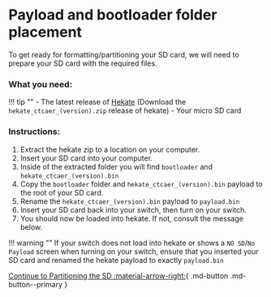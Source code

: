 # Payload and bootloader folder placement

To get ready for formatting/partitioning your SD card, we will need to prepare your SD card with the required files. 

### What you need:
!!! tip ""
    - The latest release of <a href="https://github.com/CTCaer/Hekate/releases/" target="_blank">Hekate</a> (Download the `hekate_ctcaer_(version).zip` release of hekate)
    - Your micro SD card


### Instructions:

1. Extract the hekate zip to a location on your computer.
2. Insert your SD card into your computer.
3. Inside of the extracted folder you will find `bootloader` and `hekate_ctcaer_(version).bin`
4. Copy the `bootloader` folder and `hekate_ctcaer_(version).bin` payload to the root of your SD card.
5. Rename the `hekate_ctcaer_(version).bin` payload to `payload.bin`
6. Insert your SD card back into your switch, then turn on your switch.
7. You should now be loaded into hekate. If not, consult the message below.
	
!!! warning ""
    If your switch does not load into hekate or shows a `NO SD`/`No Payload` screen when turning on your switch, ensure that you inserted your SD card and renamed the hekate payload to exactly `payload.bin`


[Continue to Partitioning the SD :material-arrow-right:](../all/partitioning_sd.md){ .md-button .md-button--primary }
